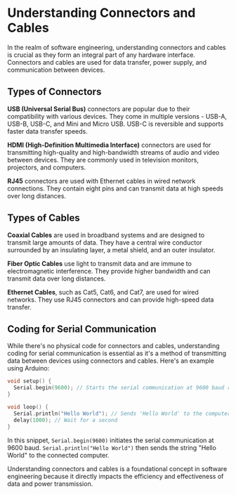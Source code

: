 # Understanding Connectors and Cables

In the realm of software engineering, understanding connectors and cables is crucial as they form an integral part of any hardware interface. Connectors and cables are used for data transfer, power supply, and communication between devices.

## Types of Connectors

**USB (Universal Serial Bus)** connectors are popular due to their compatibility with various devices. They come in multiple versions - USB-A, USB-B, USB-C, and Mini and Micro USB. USB-C is reversible and supports faster data transfer speeds.

**HDMI (High-Definition Multimedia Interface)** connectors are used for transmitting high-quality and high-bandwidth streams of audio and video between devices. They are commonly used in television monitors, projectors, and computers.

**RJ45** connectors are used with Ethernet cables in wired network connections. They contain eight pins and can transmit data at high speeds over long distances.

## Types of Cables

**Coaxial Cables** are used in broadband systems and are designed to transmit large amounts of data. They have a central wire conductor surrounded by an insulating layer, a metal shield, and an outer insulator.

**Fiber Optic Cables** use light to transmit data and are immune to electromagnetic interference. They provide higher bandwidth and can transmit data over long distances.

**Ethernet Cables**, such as Cat5, Cat6, and Cat7, are used for wired networks. They use RJ45 connectors and can provide high-speed data transfer.

## Coding for Serial Communication

While there's no physical code for connectors and cables, understanding coding for serial communication is essential as it's a method of transmitting data between devices using connectors and cables. Here's an example using Arduino:

```C
void setup() {
  Serial.begin(9600); // Starts the serial communication at 9600 baud rate
}

void loop() {
  Serial.println("Hello World"); // Sends 'Hello World' to the computer
  delay(1000); // Wait for a second
}
```
In this snippet, `Serial.begin(9600)` initiates the serial communication at 9600 baud. `Serial.println("Hello World")` then sends the string "Hello World" to the connected computer.

Understanding connectors and cables is a foundational concept in software engineering because it directly impacts the efficiency and effectiveness of data and power transmission.